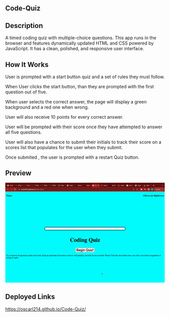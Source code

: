 ## Code-Quiz

## Description

A timed coding quiz with multiple-choice questions. This app runs in the browser and features dynamically updated HTML and CSS powered by JavaScript. It has a clean, polished, and responsive user interface.

## How It Works

User is prompted with a start button quiz and a set of rules they must follow. 

When User clicks the start button, than they are prompted with the first question out of five.

When user selects the correct answer, the page will display a green background and a red one when wrong. 

User will also receive 10 points for every correct answer. 

User will be prompted with their score once they have attempted to answer all five questions. 

User will also have a chance to submit their initials to track their score on a scores list that populates for the user when they submit. 

Once submited , the user is prompted with a restart Quiz button. 

## Preview

![](https://github.com/Oscarl214/Code-Quiz/blob/main/Assets/ezgif.com-video-to-gif.gif)



## Deployed Links

https://oscarl214.github.io/Code-Quiz/
